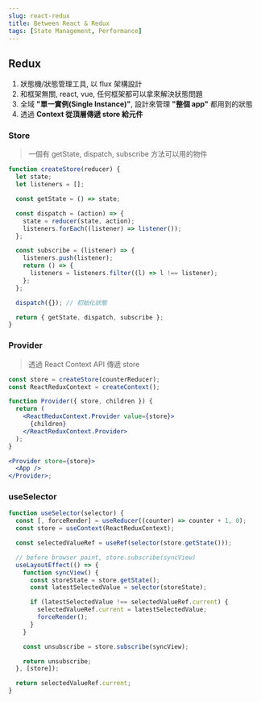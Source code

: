```yaml
---
slug: react-redux
title: Between React & Redux
tags: [State Management, Performance]
---
```


## Redux

1. 狀態機/狀態管理工具, 以 flux 架構設計
2. 和框架無關, react, vue, 任何框架都可以拿來解決狀態問題
3. 全域 **"單一實例(Single Instance)"**, 設計來管理 **"整個 app"** 都用到的狀態
4. 透過 **Context 從頂層傳遞 store 給元件**

### Store

> 一個有 getState, dispatch, subscribe 方法可以用的物件

```jsx
function createStore(reducer) {
  let state;
  let listeners = [];

  const getState = () => state;

  const dispatch = (action) => {
    state = reducer(state, action);
    listeners.forEach((listener) => listener());
  };

  const subscribe = (listener) => {
    listeners.push(listener);
    return () => {
      listeners = listeners.filter((l) => l !== listener);
    };
  };

  dispatch({}); // 初始化狀態

  return { getState, dispatch, subscribe };
}
```

### Provider

> 透過 React Context API 傳遞 store

```jsx
const store = createStore(counterReducer);
const ReactReduxContext = createContext();

function Provider({ store, children }) {
  return (
    <ReactReduxContext.Provider value={store}>
      {children}
    </ReactReduxContext.Provider>
  );
}

<Provider store={store}>
  <App />
</Provider>;
```

### useSelector

```js
function useSelector(selector) {
  const [, forceRender] = useReducer((counter) => counter + 1, 0);
  const store = useContext(ReactReduxContext);

  const selectedValueRef = useRef(selector(store.getState()));

  // before browser paint, store.subscribe(syncView)
  useLayoutEffect(() => {
    function syncView() {
      const storeState = store.getState();
      const latestSelectedValue = selector(storeState);

      if (latestSelectedValue !== selectedValueRef.current) {
        selectedValueRef.current = latestSelectedValue;
        forceRender();
      }
    }

    const unsubscribe = store.subscribe(syncView);

    return unsubscribe;
  }, [store]);

  return selectedValueRef.current;
}
```
